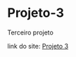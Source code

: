 # Projeto-3
Terceiro projeto

link do site: <a href="https://lucas-sessi.github.io/Projeto-3/">Projeto 3</a>
